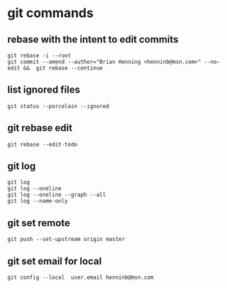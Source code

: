 # git commands

## rebase with the intent to edit commits
```shell
git rebase -i --root
git commit --amend --author="Brian Henning <henninb@msn.com>" --no-edit &&  git rebase --continue
```

## list ignored files
```shell
git status --porcelain --ignored
```

## git rebase edit
```shell
git rebase --edit-todo
```

## git log
```shell
git log
git log --oneline
git log --oneline --graph --all
git log --name-only
```

## git set remote
```shell
git push --set-upstream origin master
```

## git set email for local
```shell
git config --local  user.email henninb@msn.com
```
